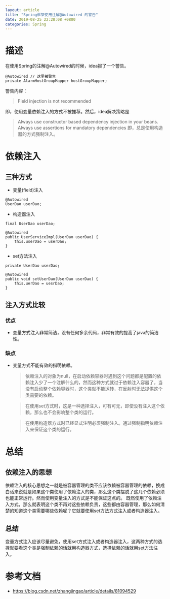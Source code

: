 ```yaml
---
layout: article
title: "Spring框架使用注解@Autowired 的警告"
date: 2019-08-25 22:28:08 +0800
categories: Spring
---
```



# 描述
在使用Spring的注解@Autowired的时候，idea报了一个警告。

```
@Autowired // 这里被警告
private AlarmHostGroupMapper hostGroupMapper;
```

警告内容：
> Field injection is not recommended

即，使用变量依赖注入的方式不被推荐。然后，idea解决策略是
> Always use constructor based dependency injection in your beans. Always use assertions for mandatory dependencies
即，总是使用构造器的方式强制注入。

# 依赖注入

## 三种方式

- 变量(field)注入
```
@Autowired
UserDao userDao;
```
- 构造器注入
```
final UserDao userDao;

@Autowired
public UserServiceImpl(UserDao userDao) {
    this.userDao = userDao;
}
```
- set方法注入

```
private UserDao userDao;

@Autowired
public void setUserDao(UserDao userDao) {
    this.uerDao = uesrDao;
}
```

## 注入方式比较

### 优点
- 变量方式注入非常简洁，没有任何多余代码，非常有效的提高了java的简洁性。

### 缺点
- 变量方式不能有效的指明依赖。
    > 依赖注入的对象为null，在启动依赖容器时遇到这个问题都是配置的依赖注入少了一个注解什么的，然而这种方式就过于依赖注入容器了，当没有启动整个依赖容器时，这个类就不能运转，在反射时无法提供这个类需要的依赖。 

    > 在使用set方式时，这是一种选择注入，可有可无，即使没有注入这个依赖，那么也不会影响整个类的运行。 

    > 在使用构造器方式时已经显式注明必须强制注入。通过强制指明依赖注入来保证这个类的运行。



# 总结
## 依赖注入的思想

依赖注入的核心思想之一就是被容器管理的类不应该依赖被容器管理的依赖，换成白话来说就是如果这个类使用了依赖注入的类，那么这个类摆脱了这几个依赖必须也能正常运行。然而使用变量注入的方式是不能保证这点的。 
既然使用了依赖注入方式，那么就表明这个类不再对这些依赖负责，这些都由容器管理，那么如何清楚的知道这个类需要哪些依赖呢？它就要使用set方法方式注入或者构造器注入。

## 总结
变量方式注入应该尽量避免，使用set方式注入或者构造器注入，这两种方式的选择就要看这个类是强制依赖的话就用构造器方式，选择依赖的话就用set方法注入。

# 参考文档

- https://blog.csdn.net/zhangjingao/article/details/81094529
